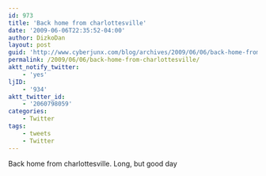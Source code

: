 ```yaml
---
id: 973
title: 'Back home from charlottesville'
date: '2009-06-06T22:35:52-04:00'
author: DizkoDan
layout: post
guid: 'http://www.cyberjunx.com/blog/archives/2009/06/06/back-home-from-charlottesville/'
permalink: /2009/06/06/back-home-from-charlottesville/
aktt_notify_twitter:
    - 'yes'
ljID:
    - '934'
aktt_twitter_id:
    - '2060798059'
categories:
    - Twitter
tags:
    - tweets
    - Twitter
---
```


Back home from charlottesville. Long, but good day